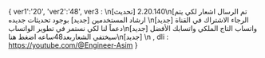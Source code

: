 
{ ver1':'20', 'ver2':'48', ver3 : \n[تحديث] 2.20.140\n[تم الرسال اشعار لكي يتم ارشاد المستخدمين [جديد] بوجود تحديثات جديده \n[جديد] الرجاء الاشتراك في القناة دعماً لنا لكي نستمر في تطوير الواتساب\n[جديد] واتساب التاج الملكي واتسابك الأفضل سيختفي الشعاربعد48ساعه اضغط هنا\n[جديد] \n ,  dli : https://youtube.com/@Engineer-Asim }
